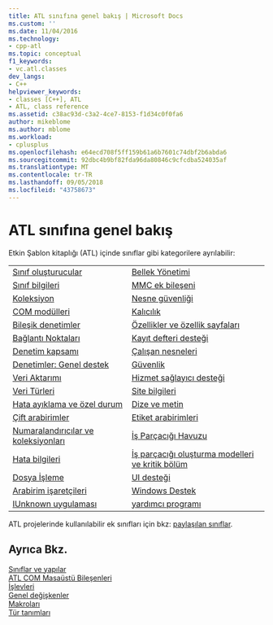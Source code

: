 ```yaml
---
title: ATL sınıfına genel bakış | Microsoft Docs
ms.custom: ''
ms.date: 11/04/2016
ms.technology:
- cpp-atl
ms.topic: conceptual
f1_keywords:
- vc.atl.classes
dev_langs:
- C++
helpviewer_keywords:
- classes [C++], ATL
- ATL, class reference
ms.assetid: c38ac93d-c3a2-4ce7-8153-f1d34c0f0fa6
author: mikeblome
ms.author: mblome
ms.workload:
- cplusplus
ms.openlocfilehash: e64ecd708f5ff159b61a6b7601c74dbf2b6abda6
ms.sourcegitcommit: 92dbc4b9bf82fda96da80846c9cfcdba524035af
ms.translationtype: MT
ms.contentlocale: tr-TR
ms.lasthandoff: 09/05/2018
ms.locfileid: "43758673"
---
```

# <a name="atl-class-overview"></a>ATL sınıfına genel bakış

Etkin Şablon kitaplığı (ATL) içinde sınıflar gibi kategorilere ayrılabilir:

|||
|-|-|
|[Sınıf oluşturucular](../atl/class-factories-classes.md)|[Bellek Yönetimi](../atl/memory-management-classes.md)|
|[Sınıf bilgileri](../atl/class-information-classes.md)|[MMC ek bileşeni](../atl/mmc-snap-in-classes.md)|
|[Koleksiyon](../atl/collection-classes.md)|[Nesne güvenliği](../atl/object-safety-classes.md)|
|[COM modülleri](../atl/com-modules-classes.md)|[Kalıcılık](../atl/persistence-classes.md)|
|[Bileşik denetimler](../atl/composite-controls-classes.md)|[Özellikler ve özellik sayfaları](../atl/properties-and-property-pages-classes.md)|
|[Bağlantı Noktaları](../atl/connection-points-classes.md)|[Kayıt defteri desteği](../atl/registry-support-classes.md)|
|[Denetim kapsamı](../atl/control-containment-classes.md)|[Çalışan nesneleri](../atl/running-objects-classes.md)|
|[Denetimler: Genel destek](../atl/controls-general-support-classes.md)|[Güvenlik](../atl/security-classes.md)|
|[Veri Aktarımı](../atl/data-transfer-classes.md)|[Hizmet sağlayıcı desteği](../atl/service-provider-support-classes.md)|
|[Veri Türleri](../atl/data-types-classes.md)|[Site bilgileri](../atl/site-information-classes.md)|
|[Hata ayıklama ve özel durum](../atl/debugging-and-exceptions-classes.md)|[Dize ve metin](../atl/string-and-text-classes.md)|
|[Çift arabirimler](../atl/dual-interfaces-classes.md)|[Etiket arabirimleri](../atl/tear-off-interfaces-classes.md)|
|[Numaralandırıcılar ve koleksiyonları](../atl/enumerators-and-collections-classes.md)|[İş Parçacığı Havuzu](../atl/thread-pooling-classes.md)|
|[Hata bilgileri](../atl/error-information-classes.md)|[İş parçacığı oluşturma modelleri ve kritik bölüm](../atl/threading-models-and-critical-sections-classes.md)|
|[Dosya İşleme](../atl/file-handling-classes.md)|[UI desteği](../atl/ui-support-classes.md)|
|[Arabirim işaretçileri](../atl/interface-pointers-classes.md)|[Windows Destek](../atl/windows-support-classes.md)|
|[IUnknown uygulaması](../atl/iunknown-implementation-classes.md)|[yardımcı programı](../atl/utility-classes.md)|

ATL projelerinde kullanılabilir ek sınıfları için bkz: [paylaşılan sınıflar](../atl-mfc-shared/atl-mfc-shared-classes.md).

## <a name="see-also"></a>Ayrıca Bkz.

[Sınıflar ve yapılar](../atl/reference/atl-classes.md)   
[ATL COM Masaüstü Bileşenleri](../atl/atl-com-desktop-components.md)  
[İşlevleri](../atl/reference/atl-functions.md)   
[Genel değişkenler](../atl/reference/atl-global-variables.md)   
[Makroları](../atl/reference/atl-macros.md)   
[Tür tanımları](../atl/reference/atl-typedefs.md)

